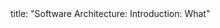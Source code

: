 <frontmatter>
title: "Software Architecture: Introduction: What"
</frontmatter>

<include src="index-body.md" boilerplate />
